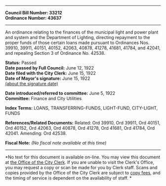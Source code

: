 * * * * *  
  
**Council Bill Number: [](#h0)[](#h2)33212**   
**Ordinance Number: 43637**  
  
* * * * *  
  
An ordinance relating to the finances of the municipal light and power plant and system and the Department of Lighting, directing repayment to the proper funds of those certain loans made pursuant to Ordinances Nos. 39910, 39911, 40151, 40152, 42063, 40878, 41278, 41681, 41784, and 42041, and repealing Section 3 of Ordinance No. 42538.  
  
**Status:** Passed   
**Date passed by Full Council:** June 12, 1922   
**Date filed with the City Clerk:** June 15, 1922   
**Date of Mayor's signature:** June 15, 1922   
[(about the signature date)](/~public/approvaldate.htm)   
  
  
**Date introduced/referred to committee:** June 5, 1922   
**Committee:** Finance and City Utilities   
  
**Index Terms:** LOANS, TRANSFERRING-FUNDS, LIGHT-FUND, CITY-LIGHT, FUNDS  
  
**References/Related Documents:** Related: Ord 39910, Ord 39911, Ord 40151, Ord 40152, Ord 42063, Ord 40878, Ord 41278, Ord 41681, Ord 41784, Ord 42041. Amending: Ord 42538.  
  
**Fiscal Note:** *(No fiscal note available at this time)*  
  
* * * * *  
  
*No text for this document is available on-line. You may view this document at [the Office of the City Clerk](http://www.seattle.gov/leg/clerk/contactUs.htm). If you are unable to visit the Clerk's Office, you may request a copy or scan be made for you by Clerk staff. Scans and copies provided by the Office of the City Clerk are subject to [copy fees](http://clerk.seattle.gov/~public/clerkfees.htm), and the timing of service is dependent on the availability of staff. *  
  
  
